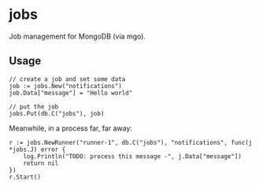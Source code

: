 # jobs

Job management for MongoDB (via mgo).

## Usage

```
// create a job and set some data
job := jobs.New("notifications")
job.Data["message"] = "Hello world"

// put the job
jobs.Put(db.C("jobs"), job)
```

Meanwhile, in a process far, far away:

```
r := jobs.NewRunner("runner-1", db.C("jobs"), "notifications", func(j *jobs.J) error {
	log.Println("TODO: process this message -", j.Data["message"])
	return nil
})
r.Start()
```